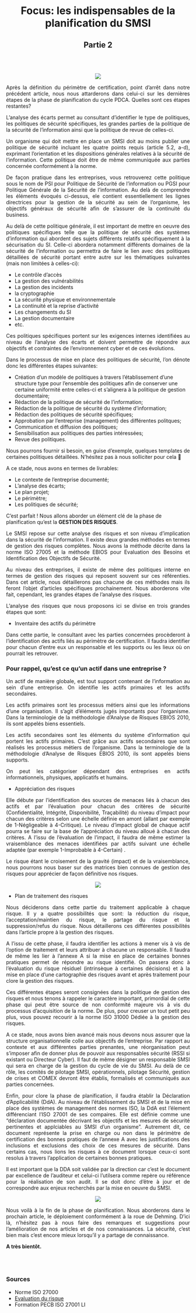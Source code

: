 <div align="center">

<h1><strong>Focus: les indispensables de la planification du SMSI</strong></h1>
<h2><strong>Partie 2</strong></h2>

</div>
<br/>
<br/>

<p align="center"> 
<img src="img63GRC.png" align="center">
</p>

<p align="justify">Après la définition du périmètre de certification, point d’arrêt dans notre précédent article, nous nous attarderons dans celui-ci sur les dernières étapes de la phase de planification du cycle PDCA. Quelles sont ces étapes restantes?</p>

<p align="justify">L’analyse des écarts permet au consultant d’identifier le type de politiques, les politiques de sécurité spécifiques, les grandes parties de la politique de la sécurité de l’information ainsi que la politique de revue de celles-ci.</p>

<p align="justify">Un organisme qui doit mettre en place un SMSI doit au moins publier une politique de sécurité incluant les quatre points requis (article 5.2, a-d), exprimant l’orientation et les dispositions générales relatives à la sécurité de l’information. Cette politique doit être de même communiquée aux parties concernée conformément à la norme. </p>

<p align="justify">De façon pratique dans les entreprises, vous retrouverez cette politique sous le nom de PSI pour Politique de Sécurité de l’information ou PGSI pour Politique Générale de la Sécurité de l’information. Au delà de comprendre les éléments évoqués ci-dessus, ele contient essentiellement les lignes directrices pour la gestion de la sécurité au sein de l’organisme, les objectifs généraux de sécurité afin de s’assurer de la continuité du business.</p>

<p align="justify">Au delà de cette politique générale, il est important de mettre en oeuvre des politiques spécifiques telle que la politique de sécurité des systèmes d’information qui abordent des sujets différents relatifs spécifiquement à la sécurisation du SI. Celle-ci abordera notamment différents domaines de la sécurité de l’information ou permettra de faire le lien avec des politiques détaillées de sécurité portant entre autre sur les thématiques suivantes (mais non limitées à celles-ci):</p>

- Le contrôle d’accès
- La gestion des vulnérabilités
- La gestion des incidents
- la cryptographie
- La sécurité physique et environnementale
- La continuité et la reprise d’activité
- Les changements du SI
- La gestion documentaire
- etc.

<p align="justify">Ces politiques spécifiques portent sur les exigences internes identifiées au niveau de l’analyse des écarts et doivent permettre de répondre aux objectifs et contraintes de l’environnement cyber et de ces évolutions.

<p align="justify">Dans le processus de mise en place des politiques de sécurité, l’on dénote donc les différentes étapes suivantes:

- Création d’un modèle de politiques à travers l’établissement d’une structure type pour l’ensemble des politiques afin de conserver une certaine uniformité entre celles-ci et s’alignera à la politique de gestion documentaire;
- Rédaction de la politique de sécurité de l’information;
- Rédaction de la politique de sécurité du système d’information;
- Rédaction des politiques de sécurité spécifiques;
- Approbation par l’entreprise (management) des différentes politques;
- Communication et diffusion des politiques;
- Sensibilisation aux politiques des parties intéressées;
- Revue des politiques. 

<p align="justify">Nous pourrons fournir si besoin, en guise d’exemple, quelques templates de certaines politiques détaillées. N’hésitez pas à nous solliciter pour cela 🙂

A ce stade, nous avons en termes de livrables:

- Le contexte de l’entreprise documenté;
- L’analyse des écarts;
- Le plan projet;
- Le périmètre;
- Les politiques de sécurité;

C’est parfait ! Nous allons aborder un élément clé de la phase de planification qu’est la <strong>GESTION DES RISQUES</strong>.
<p align="justify">Le SMSI repose sur cette analyse des risques et son niveau d’implication dans la sécurité de l’information. Il existe deux grandes méthodes en termes de gestion des risques complètes. Nous avons la méthode décrite dans la norme ISO 27005 et la méthode EBIOS pour Evaluation des Besoins et Identification des Objectifs de Sécurité.</p>

<p align="justify">Au niveau des entreprises, il existe de même des politiques interne en termes de gestion des risques qui reposent souvent sur ces référenties. Dans cet article, nous détaillerons pas chacune de ces méthodes mais ils feront l’objet d’articles spécifiques prochainement. Nous aborderons vite fait, cependant, les grandes étapes de l’analyse des risques.</p>

<p align="justify">L’analyse des risques que nous proposons ici se divise en trois grandes étapes que sont:

- Inventaire des actifs du périmètre

<p align="justify">Dans cette partie, le consultant avec les parties concernées procèderont à l’identification des actifs liés au périmètre de certification. Il faudra identifier pour chacun d’entre eux un responsable et les supports ou les lieux où on pourrait les retrouver.</p>

### Pour rappel, qu’est ce qu’un actif dans une entreprise ?

<p align="justify">Un actif de manière globale, est tout support contenant de l’information au sein d’une entreprise. On identifie les actifs primaires et les actifs secondaires.</p>
<p align="justify">Les actifs primaires sont les processus métiers ainsi que les informations d’une organisation. Il s’agit d’éléments jugés importants pour l’organisme. Dans la terminologie de la méthodologie d’Analyse de Risques EBIOS 2010, ils sont appelés biens essentiels.  </p>
<p align="justify">Les actifs secondaires sont les éléments du système d’information qui portent les actifs primaires. C’est grâce aux actifs secondaires que sont réalisés les processus métiers de l’organisme. Dans la terminologie de la méthodologie d’Analyse de Risques EBIOS 2010, ils sont appelés biens supports.  </p>
<p align="justify">On peut les catégoriser dépendant des entreprises en actifs informationnels, physiques, applicatifs et humains.</p>

- Appréciation des risques

<p align="justify">Elle débute par l’identification des sources de menaces liés à chacun des actifs et par l’évaluation pour chacun des critères de sécurité (Confidentialité, Intégrité, Disponibilité, Traçabilité) du niveau d’impact pour chacun des critères selon une échelle définie en amont (allant par exemple de 1-Négligeable à 4-Critique). Le niveau d’impact global de chaque actif pourra se faire sur la base de l’appréciation du niveau alloué à chacun des critères. A l’issu de l’évaluation de l’impact, il faudra de même estimer la vraisemblance des menaces identifiées par actifs suivant une échelle adaptée (par exemple 1-Improbable à 4-Certain) .</p>

<p align="justify">Le risque étant le croisement de la gravité (impact) et de la vraisemblance, nous pourrons nous baser sur des matrices bien connues de gestion des risques pour apprécier de façon définitive nos risques.</p>

<p align="center"> 
<img src="img61GRC.png" align="center">
</p>

- Plan de traitement des risques

<p align="justify">Nous déciderons dans cette partie du traitement applicable à chaque risque. Il y a quatre possibilités que sont: la réduction du risque, l’acceptation/maintien du risque, le partage du risque et la suppression/refus du risque. Nous détaillerons ces différentes possibilités dans l’article propre à la gestion des risques. </p>
<p align="justify">A l’issu de cette phase, il faudra identifier les actions à mener vis à vis de l’option de traitement et leurs attribuer à chacune un responsable. Il faudra de même les lier à l’annexe A si la mise en place de certaines bonnes pratiques permet de répondre au risque identifié. On passera donc à l’évaluation du risque résiduel (intrinsèque à certaines décisions) et à la mise en place d’une cartographie des risques avant et après traitement pour clore la gestion des risques.</p>

<p align="justify">Ces différentes étapes seront consignées dans la politique de gestion des risques et nous tenons à rappeler le caractère important, primordial de cette phase qui peut être source de non conformité majeure vis à vis du processus d’acquisition de la norme. De plus, pour creuser un tout petit peu plus, vous pouvez recourir à la norme ISO 31000 Dédiée à la gestion des risques.</p>

<p align="justify">A ce stade, nous avons bien avancé mais nous devons nous assurer que la structure organisationnelle colle aux objectifs de l’entreprise. Par rapport au contexte et aux différentes parties prenantes, une réorganisation peut s’imposer afin de donner plus de pouvoir aux responsables sécurité (RSSI si existant ou Directeur Cyber). Il faut de même désigner un responsable SMSI qui sera en charge de la gestion du cycle de vie du SMSI. Au delà de ce rôle, les comités de pilotage SMSI, opérationnels, pilotage Sécurité, gestion de crises et COMEX devront être établis, formalisés et communiqués aux parties concernées.</p>

<p align="justify">Enfin, pour clore la phase de planification, il faudra établir la Déclaration d’Applicabilité (DdA). Au niveau de l’établissement du SMSI et de la mise en place des systèmes de management des normes ISO, la DdA est l’élement différenciant l’ISO 27001 de ses compaires. Elle est définie comme une “déclaration documentée décrivant les objectifs et les mesures de sécurité pertinentes et applciables au SMSI d’un organisme”. Autrement dit, ce document représente la prise en charge ou non dans le périmètre de certification des bonnes pratiques de l’annexe A avec les justifications des inclusions et exclusions des choix de ces mesures de sécurité. Dans certains cas, nous lions les risques à ce document lorsque ceux-ci sont resolus à travers l’application de certaines bonnes pratiques.</p>

<p align="justify">Il est important que la DDA soit validée par la direction car c’est le document par excellence de l’auditeur et celui-ci l’utilsera comme repère ou référence pour la réalisation de son audit. Il se doit donc d’être à jour et de correspondre aux enjeux recherchés par la mise en oeuvre du SMSI.</p>

<p align="center"> 
<img src="img62GRC.png" align="center">
</p>

<p align="justify">Nous voilà à la fin de la phase de planification. Nous aborderons dans le prochain article, le déploiement conformément à la roue de Dehming. D’ici là, n’hésitez pas à nous faire des remarques et suggestions pour l’amélioration de nos articles et de nos connaissances. La sécurité, c’est bien mais c’est encore mieux lorsqu’il y a partage de connaissance.</p>

<strong>A très bientôt.</strong>

<br/>
<br/>
</div>

### Sources

- Norme ISO 27000
- [Evaluation du risque](https://www.developpez.net/forums/blogs/863457-autran/b9196/risque-pandemie-devra-etre-mieux-evalue-france/)
- Formation PECB ISO 27001 LI
